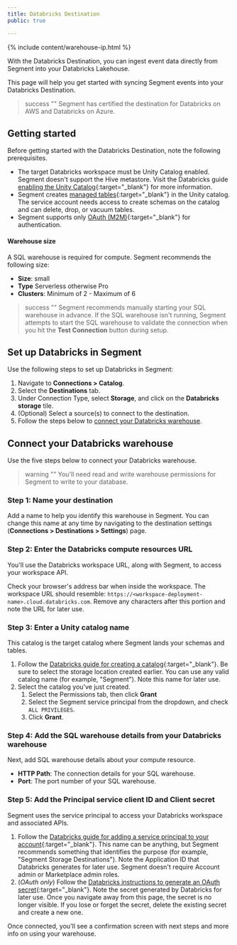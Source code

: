 ```yaml
---
title: Databricks Destination 
public: true

---
```

{% include content/warehouse-ip.html %}

With the Databricks Destination, you can ingest event data directly from Segment into your Databricks Lakehouse.

This page will help you get started with syncing Segment events into your Databricks Destination.

> success ""
> Segment has certified the destination for Databricks on AWS and Databricks on Azure.

 
## Getting started

Before getting started with the Databricks Destination, note the following prerequisites.

- The target Databricks workspace must be Unity Catalog enabled. Segment doesn't support the Hive metastore. Visit the Databricks guide [enabling the Unity Catalog](https://docs.databricks.com/en/data-governance/unity-catalog/enable-workspaces.html){:target="_blank"} for more information. 
- Segment creates [managed tables](https://docs.databricks.com/en/data-governance/unity-catalog/create-tables.html#managed-tables){:target="_blank"} in the Unity catalog. The service account needs access to create schemas on the catalog and can delete, drop, or vacuum tables.
- Segment supports only [OAuth (M2M)](https://docs.databricks.com/en/dev-tools/auth/oauth-m2m.html){:target="_blank"}  for authentication.

#### Warehouse size

A SQL warehouse is required for compute. Segment recommends the following size:
  - **Size**: small
  - **Type** Serverless otherwise Pro
  - **Clusters**: Minimum of 2 - Maximum of 6

> success ""
> Segment recommends manually starting your SQL warehouse in advance. If the SQL warehouse isn't running, Segment attempts to start the SQL warehouse to validate the connection when you hit the **Test Connection** button during setup.

## Set up Databricks in Segment

Use the following steps to set up Databricks in Segment:

1. Navigate to **Connections > Catalog**.
2. Select the **Destinations** tab.
3. Under Connection Type, select **Storage**, and click on the **Databricks storage** tile.
4. (Optional) Select a source(s) to connect to the destination.
5. Follow the steps below to [connect your Databricks warehouse](#connect-your-databricks-warehouse).

## Connect your Databricks warehouse

Use the five steps below to connect your Databricks warehouse. 

> warning ""
> You'll need read and write warehouse permissions for Segment to write to your database.

### Step 1: Name your destination

Add a name to help you identify this warehouse in Segment. You can change this name at any time by navigating to the destination settings (**Connections > Destinations > Settings**) page.

### Step 2: Enter the Databricks compute resources URL


You'll use the Databricks workspace URL, along with Segment, to access your workspace API. 

Check your browser's address bar when inside the workspace. The workspace URL should resemble: `https://<workspace-deployment-name>.cloud.databricks.com`. Remove any characters after this portion and note the URL for later use.

### Step 3: Enter a Unity catalog name 

This catalog is the target catalog where Segment lands your schemas and tables. 
1. Follow the [Databricks guide for creating a catalog](https://docs.databricks.com/en/data-governance/unity-catalog/create-catalogs.html#create-a-catalog){:target="_blank"}. Be sure to select the storage location created earlier. You can use any valid catalog name (for example, "Segment"). Note this name for later use. 
2. Select the catalog you've just created. 
    1. Select the Permissions tab, then click **Grant** 
    2. Select the Segment service principal from the dropdown, and check `ALL PRIVILEGES`.
    3. Click **Grant**.

### Step 4: Add the SQL warehouse details from your Databricks warehouse

Next, add SQL warehouse details about your compute resource. 
- **HTTP Path**: The connection details for your SQL warehouse.
- **Port**: The port number of your SQL warehouse.


### Step 5: Add the Principal service client ID and Client secret

Segment uses the service principal to access your Databricks workspace and associated APIs.
1. Follow the [Databricks guide for adding a service principal to your account](https://docs.databricks.com/en/administration-guide/users-groups/service-principals.html#manage-service-principals-in-your-account){:target="_blank"}. This name can be anything, but Segment recommends something that identifies the purpose (for example, "Segment Storage Destinations"). Note the Application ID that Databricks generates for later use. Segment doesn't require Account admin or Marketplace admin roles.
2. (*OAuth only*) Follow the [Databricks instructions to generate an OAuth secret](https://docs.databricks.com/en/dev-tools/authentication-oauth.html#step-2-create-an-oauth-secret-for-a-service-principal){:target="_blank"}. Note the secret generated by Databricks for later use. Once you navigate away from this page, the secret is no longer visible. If you lose or forget the secret, delete the existing secret and create a new one. 


Once connected, you'll see a confirmation screen with next steps and more info on using your warehouse.

